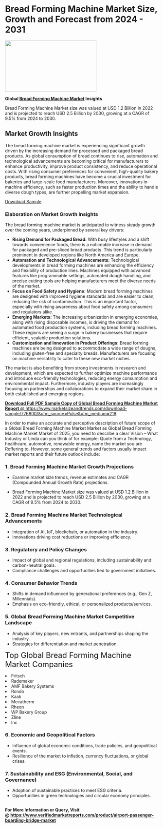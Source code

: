 <H1>Bread Forming Machine Market Size, Growth and Forecast from 2024 - 2031</H1><img class="aligncenter size-medium wp-image-584254" src="https://thirdeyenews.in/wp-content/uploads/2024/09/Global-Market-Research-300x168.jpeg" alt="" width="300" height="168" /><p><strong>Global&nbsp;<a href="https://www.marketsizeandtrends.com/download-sample/776800/&amp;utm_source=Pulse&amp;utm_medium=218">Bread Forming Machine Market</a> Insights</strong></p><p>Bread Forming Machine Market size was valued at USD 1.2 Billion in 2022 and is projected to reach USD 2.5 Billion by 2030, growing at a CAGR of 9.5% from 2024 to 2030.</p><p><h2>Market Growth Insights</h2> <p>The bread forming machine market is experiencing significant growth driven by the increasing demand for processed and packaged bread products. As global consumption of bread continues to rise, automation and technological advancements are becoming critical for manufacturers to enhance productivity, improve product consistency, and reduce operational costs. With rising consumer preferences for convenient, high-quality bakery products, bread forming machines have become a crucial investment for bakeries and large-scale food manufacturers. Moreover, innovations in machine efficiency, such as faster production times and the ability to handle diverse dough types, are further propelling market expansion.</p> <p><a href="#">Download Sample</a></p> <h3>Elaboration on Market Growth Insights</h3> <p>The bread forming machine market is anticipated to witness steady growth over the coming years, underpinned by several key drivers:</p> <ul> <li><strong>Rising Demand for Packaged Bread:</strong> With busy lifestyles and a shift towards convenience foods, there is a noticeable increase in demand for packaged and pre-sliced bread products. This trend is particularly prominent in developed regions like North America and Europe.</li> <li><strong>Automation and Technological Advancements:</strong> Technological developments in bread forming machines are enhancing the efficiency and flexibility of production lines. Machines equipped with advanced features like programmable settings, automated dough handling, and precise cutting tools are helping manufacturers meet the diverse needs of the market.</li> <li><strong>Focus on Food Safety and Hygiene:</strong> Modern bread forming machines are designed with improved hygiene standards and are easier to clean, reducing the risk of contamination. This is an important factor, especially with rising awareness about food safety among consumers and regulators alike.</li> <li><strong>Emerging Markets:</strong> The increasing urbanization in emerging economies, along with rising disposable incomes, is driving the demand for automated food production systems, including bread forming machines. These regions are seeing a surge in bakery businesses that require efficient, scalable production solutions.</li> <li><strong>Customization and Innovation in Product Offerings:</strong> Bread forming machines are being designed to accommodate a wide range of doughs, including gluten-free and specialty breads. Manufacturers are focusing on machine versatility to cater to these new market niches.</li> </ul> <p>The market is also benefiting from strong investments in research and development, which are expected to further optimize machine performance and introduce eco-friendly technologies, reducing energy consumption and environmental impact. Furthermore, industry players are increasingly focusing on partnerships and collaborations to expand their market share in both established and emerging regions.</p> <p><a href="#"></p><p><span class=""><strong>Download Full PDF Sample Copy of Global Bread Forming Machine Market Report</strong> @ <a href="https://www.marketsizeandtrends.com/download-sample/776800/&amp;utm_source=Pulse&amp;utm_medium=218" target="_blank">https://www.marketsizeandtrends.com/download-sample/776800/&amp;utm_source=Pulse&amp;utm_medium=218</a></span></p><p>In order to make an accurate and perceptive description of future scope of a Global&nbsp;Bread Forming Machine Market Market as Global&nbsp;Bread Forming Machine Market Market of 2025, you need to describe a clear Vision &ndash; What Industry or Linda can you think of for example: Quote from a Technology, healthcare, automotive, renewable energy, name the market you are Reffering to. However, some general trends and factors usually impact market reports and their future outlook include:</p><h3>1.&nbsp;<strong>Bread Forming Machine Market Growth Projections</strong></h3><ul><li>Examine market size trends, revenue estimates and CAGR (Compounded Annual Growth Rate) projections.</li><li><p>Bread Forming Machine Market size was valued at USD 1.2 Billion in 2022 and is projected to reach USD 2.5 Billion by 2030, growing at a CAGR of 9.5% from 2024 to 2030.</p></li></ul><h3>2.&nbsp;<strong>Bread Forming Machine Market Technological Advancements</strong></h3><ul><li>Integration of AI, IoT, blockchain, or automation in the industry.</li><li>Innovations driving cost reductions or improving efficiency.</li></ul><h3>3.&nbsp;<strong>Regulatory and Policy Changes</strong></h3><ul><li>Impact of global and regional regulations, including sustainability and carbon-neutral goals.</li><li>Compliance challenges and opportunities tied to government initiatives.</li></ul><h3>4.&nbsp;<strong>Consumer Behavior Trends</strong></h3><ul><li>Shifts in demand influenced by generational preferences (e.g., Gen Z, Millennials).</li><li>Emphasis on eco-friendly, ethical, or personalized products/services.</li></ul><h3>5.&nbsp;<strong>Global Bread Forming Machine Market Competitive Landscape</strong></h3><ul><li>Analysis of key players, new entrants, and partnerships shaping the industry.</li><li>Strategies for differentiation and market penetration.</li></ul><p data-pm-slice="1 1 []"><span style="color: inherit; font-family: inherit; font-size: 25px;">Top Global Bread Forming Machine Market Companies</span></p><div class="" data-test-id=""><p><li>Fritsch</li><li> Rademaker</li><li> AMF Bakery Systems</li><li> Rondo</li><li> Kaak</li><li> Mecatherm</li><li> Rheon</li><li> WP Bakery Group</li><li> Zline</li><li> Inc</li></p></div><h3>6.&nbsp;<strong>Economic and Geopolitical Factors</strong></h3><ul><li>Influence of global economic conditions, trade policies, and geopolitical events.</li><li>Resilience of the market to inflation, currency fluctuations, or global crises.</li></ul><h3>7.&nbsp;<strong>Sustainability and ESG (Environmental, Social, and Governance)</strong></h3><ul><li>Adoption of sustainable practices to meet ESG criteria.</li><li>Opportunities in green technologies and circular economy principles.</li></ul><h2><strong style="font-size: 14px;">For More Information or Query, Visit @&nbsp;</strong><a style="background-color: #ffffff; font-size: 14px;" href="https://www.marketsizeandtrends.com/report/bread-forming-machine-market/" target="_blank">https://www.verifiedmarketreports.com/product/airport-passenger-boarding-bridge-market</a></h2>
